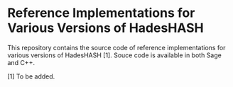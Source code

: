 # Reference Implementations for Various Versions of HadesHASH
This repository contains the source code of reference implementations for various versions of HadesHASH [1]. Souce code is available in both Sage and C++.

[1] To be added.